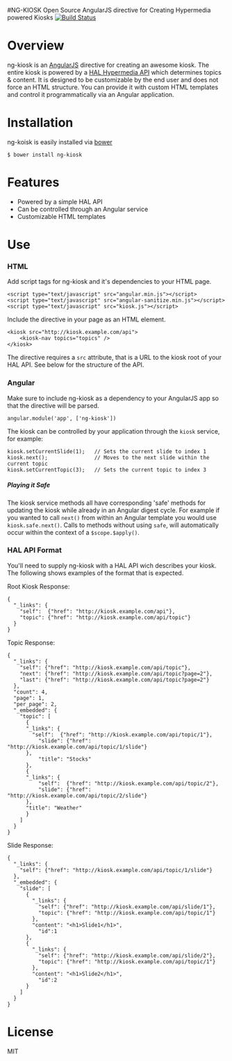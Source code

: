 #NG-KIOSK 
Open Source AngularJS directive for Creating Hypermedia powered Kiosks
[![Build Status](https://secure.travis-ci.org/hello-mean/ng-kiosk.png?branch=master)](https://travis-ci.org/hello-mean/ng-kiosk)

Overview
==============
ng-kiosk is an [AngularJS](http://angularjs.org/) directive for creating an awesome kiosk.  The entire kiosk is powered by a [HAL Hypermedia API](http://stateless.co/hal_specification.html) which determines topics & content.  It is designed to be customizable by the end user and does not force an HTML structure.  You can provide it with custom HTML templates and control it programmatically via an Angular application.

Installation
===============
ng-koisk is easily installed via [bower](http://bower.io/)

	$ bower install ng-kiosk

Features
===============
- Powered by a simple HAL API
- Can be controlled through an Angular service
- Customizable HTML templates

Use
===============
### HTML
Add script tags for ng-kiosk and it's dependencies to your HTML page.

	<script type="text/javascript" src="angular.min.js"></script>
	<script type="text/javascript" src="angular-sanitize.min.js"></script>
	<script type="text/javascript" src="kiosk.js"></script>

Include the directive in your page as an HTML element.

	<kiosk src="http://kiosk.example.com/api">
		<kiosk-nav topics="topics" />
	</kiosk>
	
The directive requires a `src` attribute, that is a URL to the kiosk root of your HAL API.  See below for the structure of the API.

### Angular
Make sure to include ng-kiosk as a dependency to your AngularJS app so that the directive will be parsed.

	angular.module('app', ['ng-kiosk'])

The kiosk can be controlled by your application through the `kiosk` service, for example:

	kiosk.setCurrentSlide(1); 	// Sets the current slide to index 1
	kiosk.next();				// Moves to the next slide within the current topic
	kiosk.setCurrentTopic(3);	// Sets the current topic to index 3
	
##### Playing it Safe
The kiosk service methods all have corresponding 'safe' methods for updating the kiosk while already in an Angular digest cycle.  For example if you wanted to call `next()` from within an Angular template you would use `kiosk.safe.next()`.  Calls to methods without using `safe`, will automatically occur within the context of a `$scope.$apply()`.

### HAL API Format
You'll need to supply ng-kiosk with a HAL API wich describes your kiosk.  The following shows examples of the format that is expected.

Root Kiosk Response:

    {
      "_links": {
        "self":  {"href": "http://kiosk.example.com/api"},
        "topic": {"href": "http://kiosk.example.com/api/topic"}
      }
    }

Topic Response:

    {
      "_links": {
        "self": {"href": "http://kiosk.example.com/api/topic"},
        "next": {"href": "http://kiosk.example.com/api/topic?page=2"},
        "last": {"href": "http://kiosk.example.com/api/topic?page=2"}
      },
      "count": 4,
      "page": 1,
      "per_page": 2,
      "_embedded": {
        "topic": [
          {
          "_links": {
            "self":  {"href": "http://kiosk.example.com/api/topic/1"},
              "slide": {"href": "http://kiosk.example.com/api/topic/1/slide"}
          },
              "title": "Stocks"
          },
          {
          "_links": {
              "self":  {"href": "http://kiosk.example.com/api/topic/2"},
              "slide": {"href": "http://kiosk.example.com/api/topic/2/slide"}
          },
          "title": "Weather"
          }
        ]
      }
    }


Slide Response:

    {
      "_links": {
        "self": {"href": "http://kiosk.example.com/api/topic/1/slide"}
      },
      "_embedded": {
        "slide": [
          {
            "_links": {
              "self": {"href": "http://kiosk.example.com/api/slide/1"},
              "topic": {"href": "http://kiosk.example.com/api/topic/1"}
            },
            "content": "<h1>Slide1</h1>",
    	      "id":1
          },      
          {
            "_links": {
              "self": {"href": "http://kiosk.example.com/api/slide/2"},
              "topic": {"href": "http://kiosk.example.com/api/topic/1"}
            },
            "content": "<h1>Slide2</h1>",
    	      "id":2
          }
        ]
      }
    }

License
===============
MIT
